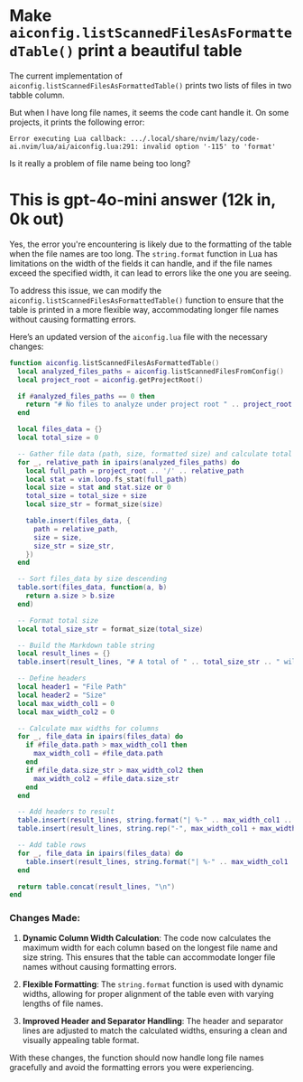 # Make `aiconfig.listScannedFilesAsFormattedTable()` print a beautiful table 

The current implementation of `aiconfig.listScannedFilesAsFormattedTable()` prints two lists of files in two tabble column.

But when I have long file names, it seems the code cant handle it.
On some projects, it prints the following error:

```
Error executing Lua callback: .../.local/share/nvim/lazy/code-ai.nvim/lua/ai/aiconfig.lua:291: invalid option '-115' to 'format'                                                                                                                                                                                                                                                           
```

Is it really a problem of file name being too long?



# This is gpt-4o-mini answer (12k in, 0k out)

Yes, the error you're encountering is likely due to the formatting of the table when the file names are too long. The `string.format` function in Lua has limitations on the width of the fields it can handle, and if the file names exceed the specified width, it can lead to errors like the one you are seeing.

To address this issue, we can modify the `aiconfig.listScannedFilesAsFormattedTable()` function to ensure that the table is printed in a more flexible way, accommodating longer file names without causing formatting errors. 

Here’s an updated version of the `aiconfig.lua` file with the necessary changes:

```lua
function aiconfig.listScannedFilesAsFormattedTable()
  local analyzed_files_paths = aiconfig.listScannedFilesFromConfig()
  local project_root = aiconfig.getProjectRoot()

  if #analyzed_files_paths == 0 then
    return "# No files to analyze under project root " .. project_root
  end

  local files_data = {}
  local total_size = 0

  -- Gather file data (path, size, formatted size) and calculate total size
  for _, relative_path in ipairs(analyzed_files_paths) do
    local full_path = project_root .. '/' .. relative_path
    local stat = vim.loop.fs_stat(full_path)
    local size = stat and stat.size or 0
    total_size = total_size + size
    local size_str = format_size(size)

    table.insert(files_data, {
      path = relative_path,
      size = size,
      size_str = size_str,
    })
  end

  -- Sort files_data by size descending
  table.sort(files_data, function(a, b)
    return a.size > b.size
  end)

  -- Format total size
  local total_size_str = format_size(total_size)

  -- Build the Markdown table string
  local result_lines = {}
  table.insert(result_lines, "# A total of " .. total_size_str .. " will be analyzed under project root " .. project_root .. ":\n")

  -- Define headers
  local header1 = "File Path"
  local header2 = "Size"
  local max_width_col1 = 0
  local max_width_col2 = 0

  -- Calculate max widths for columns
  for _, file_data in ipairs(files_data) do
    if #file_data.path > max_width_col1 then
      max_width_col1 = #file_data.path
    end
    if #file_data.size_str > max_width_col2 then
      max_width_col2 = #file_data.size_str
    end
  end

  -- Add headers to result
  table.insert(result_lines, string.format("| %-" .. max_width_col1 .. "s | %-" .. max_width_col2 .. "s |", header1, header2))
  table.insert(result_lines, string.rep("-", max_width_col1 + max_width_col2 + 7)) -- +7 for the pipe and spaces

  -- Add table rows
  for _, file_data in ipairs(files_data) do
    table.insert(result_lines, string.format("| %-" .. max_width_col1 .. "s | %-" .. max_width_col2 .. "s |", file_data.path, file_data.size_str))
  end

  return table.concat(result_lines, "\n")
end
```

### Changes Made:
1. **Dynamic Column Width Calculation**: The code now calculates the maximum width for each column based on the longest file name and size string. This ensures that the table can accommodate longer file names without causing formatting errors.
  
2. **Flexible Formatting**: The `string.format` function is used with dynamic widths, allowing for proper alignment of the table even with varying lengths of file names.

3. **Improved Header and Separator Handling**: The header and separator lines are adjusted to match the calculated widths, ensuring a clean and visually appealing table format.

With these changes, the function should now handle long file names gracefully and avoid the formatting errors you were experiencing.

